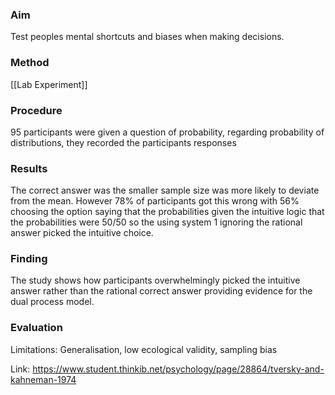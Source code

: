 ### Aim
Test peoples mental shortcuts and biases when making decisions.
### Method
[[Lab Experiment]]

### Procedure 
95 participants were given a question of probability, regarding probability of distributions, they recorded the participants responses

### Results 
The correct answer was the smaller sample size was more likely to deviate from the mean. However 78% of participants got this wrong with 56% choosing the option saying that the probabilities given the intuitive logic that the probabilities were 50/50 so the using system 1 ignoring the rational answer picked the intuitive choice.

### Finding 
The study shows how participants overwhelmingly picked the intuitive answer rather than the rational correct answer providing evidence for the dual process model.

### Evaluation 
Limitations: Generalisation, low ecological validity, sampling bias

Link: https://www.student.thinkib.net/psychology/page/28864/tversky-and-kahneman-1974
